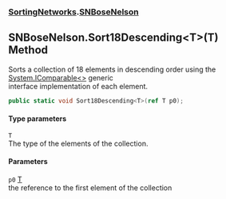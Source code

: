 ### [SortingNetworks](./SortingNetworks.md 'SortingNetworks').[SNBoseNelson](./SortingNetworks-SNBoseNelson.md 'SortingNetworks.SNBoseNelson')
## SNBoseNelson.Sort18Descending&lt;T&gt;(T) Method
Sorts a collection of 18 elements in descending order using the [System.IComparable&lt;&gt;](https://docs.microsoft.com/en-us/dotnet/api/System.IComparable-1 'System.IComparable`1') generic  
interface implementation of each element.  
```csharp
public static void Sort18Descending<T>(ref T p0);
```
#### Type parameters
<a name='SortingNetworks-SNBoseNelson-Sort18Descending-T-(T)-T'></a>
`T`  
The type of the elements of the collection.  
  
#### Parameters
<a name='SortingNetworks-SNBoseNelson-Sort18Descending-T-(T)-p0'></a>
`p0` [T](#SortingNetworks-SNBoseNelson-Sort18Descending-T-(T)-T 'SortingNetworks.SNBoseNelson.Sort18Descending&lt;T&gt;(T).T')  
the reference to the first element of the collection  
  
